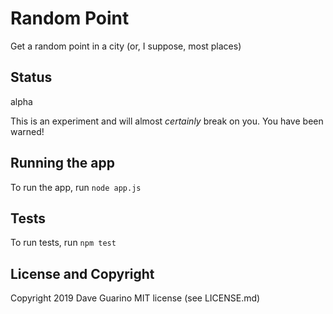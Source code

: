 # Random Point

Get a random point in a city (or, I suppose, most places)

## Status

alpha

This is an experiment and will almost _certainly_ break on you. You have been warned!

## Running the app

To run the app, run `node app.js`

## Tests

To run tests, run `npm test`

## License and Copyright

Copyright 2019 Dave Guarino
MIT license (see LICENSE.md)

